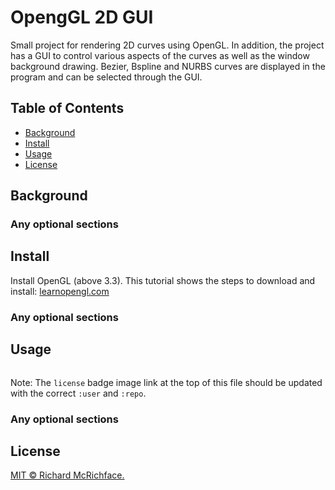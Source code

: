 # OpengGL 2D GUI


Small project for rendering 2D curves using OpenGL. In addition, the project has a GUI to control various aspects of the curves as well as the window background drawing. Bezier, Bspline and NURBS curves are displayed in the program and can be selected through the GUI. 

## Table of Contents

- [Background](#background)
- [Install](#install)
- [Usage](#usage)
- [License](#license)



## Background

### Any optional sections

## Install

Install OpenGL (above 3.3). This tutorial shows the steps to download and install: [learnopengl.com](https://learnopengl.com)

### Any optional sections

## Usage

```
```

Note: The `license` badge image link at the top of this file should be updated with the correct `:user` and `:repo`.

### Any optional sections


## License

[MIT © Richard McRichface.](../LICENSE)
